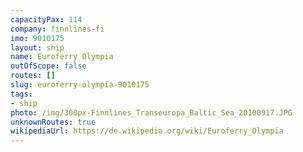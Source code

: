 ```yaml
---
capacityPax: 114
company: finnlines-fi
imo: 9010175
layout: ship
name: Euroferry Olympia
outOfScope: false
routes: []
slug: euroferry-olympia-9010175
tags:
- ship
photo: /img/300px-Finnlines_Transeuropa_Baltic_Sea_20100917.JPG
unknownRoutes: true
wikipediaUrl: https://de.wikipedia.org/wiki/Euroferry_Olympia
---
```

